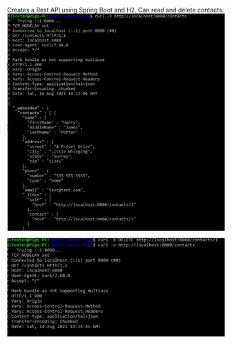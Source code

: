 Creates a Rest API using Spring Boot and H2. Can read and delete contacts.
![View Record](https://github.com/dlfosterbot/small-projects/blob/13665045e9e43c0f9cd78a441a7b8ce91f21a268/demo/view%20records.JPG)



![Deleted Record](https://github.com/dlfosterbot/small-projects/blob/13665045e9e43c0f9cd78a441a7b8ce91f21a268/demo/deleted%20record.JPG)
